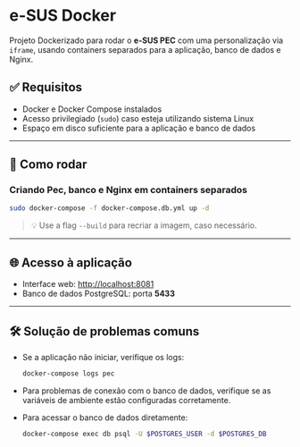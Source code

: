 # e-SUS Docker

Projeto Dockerizado para rodar o **e-SUS PEC** com uma personalização via `iframe`, usando containers separados para a aplicação, banco de dados e Nginx.

## ✅ Requisitos

- Docker e Docker Compose instalados  
- Acesso privilegiado (`sudo`) caso esteja utilizando sistema Linux  
- Espaço em disco suficiente para a aplicação e banco de dados

---

## 🚀 Como rodar

### Criando Pec, banco e Nginx em containers separados

```bash
sudo docker-compose -f docker-compose.db.yml up -d
```

> 💡 Use a flag `--build` para recriar a imagem, caso necessário.

---

## 🌐 Acesso à aplicação

- Interface web: [http://localhost:8081](http://localhost:8081)  
- Banco de dados PostgreSQL: porta **5433**

---

## 🛠️ Solução de problemas comuns

- Se a aplicação não iniciar, verifique os logs:
  ```bash
  docker-compose logs pec
  ```

- Para problemas de conexão com o banco de dados, verifique se as variáveis de ambiente estão configuradas corretamente.

- Para acessar o banco de dados diretamente:
  ```bash
  docker-compose exec db psql -U $POSTGRES_USER -d $POSTGRES_DB
  ```
